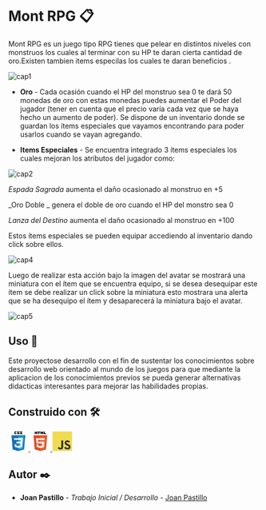 # Mont RPG 📋
 
Mont RPG es un juego tipo RPG tienes que pelear en distintos niveles con monstruos los cuales al  terminar con su HP te daran cierta cantidad de oro.Existen tambien items especilas los cuales te daran beneficios .

![cap1](https://user-images.githubusercontent.com/104972625/169663236-816111ed-1a4e-472e-bedd-f5a5c87d5fdc.png)

- **Oro** -
Cada ocasión cuando el HP del monstruo sea 0 te dará 50 monedas de oro con estas monedas puedes aumentar el Poder del jugador (tener en cuenta que el precio varía cada vez que se haya hecho un aumento de poder). Se dispone de un inventario donde se guardan los ítems especiales que vayamos encontrando para poder usarlos cuando se vayan agregando.

- **Items Especiales** -
Se encuentra integrado 3 ítems especiales los cuales mejoran los atributos del jugador como:

![cap2](https://user-images.githubusercontent.com/104972625/169663252-d89991a0-c0b8-4b07-9f4a-021540c323b8.png)

_Espada Sagrada_ aumenta el daño ocasionado al monstruo en +5

_Oro Doble _  genera el doble de oro cuando el HP del monstro sea 0

_Lanza del Destino_ aumenta el daño ocasionado al monstruo en +100

Estos ítems especiales se pueden equipar accediendo al inventario dando click sobre ellos.

![cap4](https://user-images.githubusercontent.com/104972625/169663314-89b02919-3201-4d6f-b483-888cc962bf71.png)

Luego de realizar esta acción bajo la imagen del avatar se mostrará una miniatura con el ítem que se encuentra equipo, si se desea desequipar este ítem se debe realizar un click sobre la miniatura esto mostrara una alerta que se ha desequipo el ítem y desaparecerá la miniatura bajo el avatar.

![cap5](https://user-images.githubusercontent.com/104972625/169663316-5f1cec95-f757-48c9-a954-41e4f1d0a9e3.png)


## Uso 💪

Este proyectose desarrollo con el fin de sustentar los conocimientos sobre desarrollo web orientado al mundo de los juegos para que mediante la aplicacion de los conocimientos previos se pueda generar alternativas didacticas interesantes para mejorar las habilidades propias.

## Construido con 🛠️

<p align="left"> <a href="https://www.w3schools.com/css/" target="_blank" rel="noreferrer"> <img src="https://raw.githubusercontent.com/devicons/devicon/master/icons/css3/css3-original-wordmark.svg" alt="css3" width="40" height="40"/> </a> <a href="https://www.w3.org/html/" target="_blank" rel="noreferrer"> <img src="https://raw.githubusercontent.com/devicons/devicon/master/icons/html5/html5-original-wordmark.svg" alt="html5" width="40" height="40"/> </a> <a href="https://developer.mozilla.org/en-US/docs/Web/JavaScript" target="_blank" rel="noreferrer"> <img src="https://raw.githubusercontent.com/devicons/devicon/master/icons/javascript/javascript-original.svg" alt="javascript" width="40" height="40"/> </a> </p>

## Autor ✒️

- **Joan Pastillo** - _Trabajo Inicial / Desarrollo_ - [Joan Pastillo](https://github.com/2k12)
